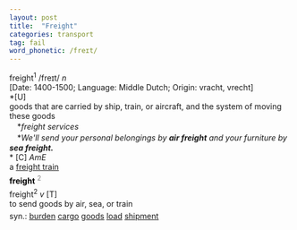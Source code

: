 ```yaml
---
layout: post
title:  "Freight"
categories: transport
tag: fail
word_phonetic: /freɪt/
---
```

<DIV style="MARGIN: 0px 0px 5px">freight<SUP>1</SUP> /freɪt/ <I>n</I> <BR>[Date: 1400-1500; Language: Middle Dutch; Origin: vracht, vrecht]<BR>*[U] <BR>goods that are carried by ship, train, or aircraft, and the system of moving these goods<BR>　*<I>freight services</I><BR>　*<I>We'll send your personal belongings by <B>air freight</B> and your furniture by <B>sea freight.</B> </I><BR>* [C] <I>AmE</I> <BR>a <A href="{{ site.baseurl }}/freight%20train"><U>freight train</U></A></DIV>
<DIV style="COLOR: #808080; MARGIN: 0px 0px 5px; LINE-HEIGHT: normal"><SPAN style="FONT-SIZE: 10.5pt; COLOR: #000000; LINE-HEIGHT: normal"><B>freight</B></SPAN> <SUP style="FONT-SIZE: 83%; LINE-HEIGHT: normal">2</SUP> </DIV>
<DIV style="MARGIN: 0px 0px 5px">freight<SUP>2</SUP> <I>v</I> [T] <BR>to send goods by air, sea, or train</DIV>
<DIV style="MARGIN: 0px 0px 5px">
<DIV style="MARGIN: 4px 0px">syn.: <A href="{{ site.baseurl }}/burden"><U>burden</U></A> <A href="{{ site.baseurl }}/cargo"><U>cargo</U></A> <A href="{{ site.baseurl }}/goods"><U>goods</U></A> <A href="{{ site.baseurl }}/load"><U>load</U></A> <A href="{{ site.baseurl }}/shipment"><U>shipment</U></A></DIV></DIV>
